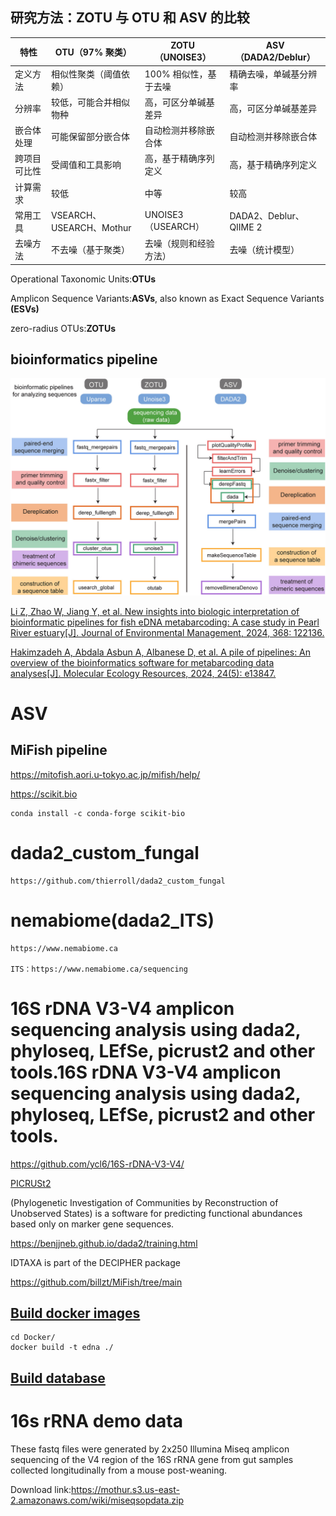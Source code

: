 ## 研究方法：ZOTU 与 OTU 和 ASV 的比较

|特性| 	OTU（97% 聚类）        | 	ZOTU（UNOISE3）    | 	ASV（DADA2/Deblur）     |
|-----|---------------------|-------------------|------------------------|
|定义方法| 	相似性聚类（阈值依赖）        | 	100% 相似性，基于去噪    |	精确去噪，单碱基分辨率|
|分辨率| 	较低，可能合并相似物种        | 	高，可区分单碱基差异       |	高，可区分单碱基差异|
|嵌合体处理| 	可能保留部分嵌合体	| 自动检测并移除嵌合体        |	自动检测并移除嵌合体|
|跨项目可比性| 		受阈值和工具影响          | 	高，基于精确序列定义       |	高，基于精确序列定义|
|计算需求|较低                   | 	中等               |	较高|
|常用工具| 		                 VSEARCH、USEARCH、Mothur| 	UNOISE3（USEARCH） |	DADA2、Deblur、QIIME 2|
|去噪方法| 		                  不去噪（基于聚类）	| 去噪（规则和经验方法）       |	去噪（统计模型）|

Operational Taxonomic Units:**OTUs**

Amplicon Sequence Variants:**ASVs**, also known as Exact Sequence Variants **(ESVs)**

zero-radius OTUs:**ZOTUs**

## bioinformatics pipeline

![bmc](./bioinfomatics/bioinformatics.jpg)

[Li Z, Zhao W, Jiang Y, et al. New insights into biologic interpretation of bioinformatic pipelines for fish eDNA metabarcoding: A case study in Pearl River estuary[J]. Journal of Environmental Management, 2024, 368: 122136.](https://www.sciencedirect.com/science/article/pii/S0301479724021224)

[Hakimzadeh A, Abdala Asbun A, Albanese D, et al. A pile of pipelines: An overview of the bioinformatics software for metabarcoding data analyses[J]. Molecular Ecology Resources, 2024, 24(5): e13847.](https://onlinelibrary.wiley.com/doi/abs/10.1111/1755-0998.13847)

# ASV

## MiFish pipeline

https://mitofish.aori.u-tokyo.ac.jp/mifish/help/

https://scikit.bio

    conda install -c conda-forge scikit-bio


# dada2_custom_fungal

    https://github.com/thierroll/dada2_custom_fungal

# nemabiome(dada2_ITS)

    https://www.nemabiome.ca

    ITS：https://www.nemabiome.ca/sequencing

# 16S rDNA V3-V4 amplicon sequencing analysis using dada2, phyloseq, LEfSe, picrust2 and other tools.16S rDNA V3-V4 amplicon sequencing analysis using dada2, phyloseq, LEfSe, picrust2 and other tools.

https://github.com/ycl6/16S-rDNA-V3-V4/

[PICRUSt2](https://huttenhower.sph.harvard.edu/picrust/) 

(Phylogenetic Investigation of Communities by Reconstruction of Unobserved States) is a software for predicting functional abundances based only on marker gene sequences.


https://benjjneb.github.io/dada2/training.html


IDTAXA is part of the DECIPHER package


https://github.com/billzt/MiFish/tree/main

## [Build docker images](./Docker)

    cd Docker/
    docker build -t edna ./

## [Build database](./ref/)

# 16s rRNA demo data

These fastq files were generated by 2x250 Illumina Miseq amplicon sequencing of the V4 region of the 16S rRNA gene from gut samples collected longitudinally from a mouse post-weaning. 

Download link:https://mothur.s3.us-east-2.amazonaws.com/wiki/miseqsopdata.zip
